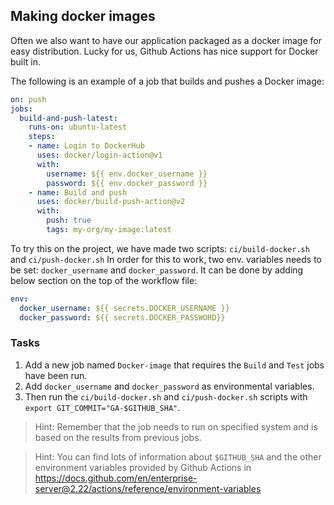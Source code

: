 ## Making docker images

Often we also want to have our application packaged as a docker image for easy distribution. Lucky for us, Github Actions has nice support for Docker built in.

The following is an example of a job that builds and pushes a Docker image:

``` yaml
on: push
jobs:
  build-and-push-latest:
    runs-on: ubuntu-latest
    steps:
    - name: Login to DockerHub
      uses: docker/login-action@v1
      with:
        username: ${{ env.docker_username }}
        password: ${{ env.docker_password }}
    - name: Build and push
      uses: docker/build-push-action@v2
      with:
        push: true
        tags: my-org/my-image:latest
```

To try this on the project, we have made two scripts: `ci/build-docker.sh` and `ci/push-docker.sh`
In order for this to work, two env. variables needs to be set: `docker_username` and `docker_password`. It can be done by adding below section on the top of the workflow file:

```YAML
env: 
  docker_username: ${{ secrets.DOCKER_USERNAME }}
  docker_password: ${{ secrets.DOCKER_PASSWORD}}
```

### Tasks

1. Add a new job named `Docker-image` that requires the `Build` and `Test` jobs have been run.
2. Add `docker_username` and `docker_password` as environmental variables. 
3. Then run the `ci/build-docker.sh` and `ci/push-docker.sh` scripts with `export GIT_COMMIT="GA-$GITHUB_SHA"`.

> Hint: Remember that the job needs to run on specified system and is based on the results from previous jobs. 

> Hint: You can find lots of information about `$GITHUB_SHA` and the other environment variables provided by Github Actions in  https://docs.github.com/en/enterprise-server@2.22/actions/reference/environment-variables